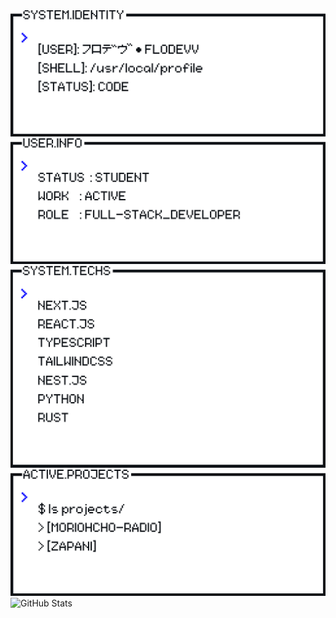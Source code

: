 <picture>
  <source media="(prefers-color-scheme: light)" srcset="image/light/identity.png">
  <source media="(prefers-color-scheme: dark)" srcset="image/dark/identity.png">
  <img alt="Identity" src="image/light/identity.png" >
</picture>
<picture>
  <source media="(prefers-color-scheme: light)" srcset="image/light/user.png">
  <source media="(prefers-color-scheme: dark)" srcset="image/dark/user.png">
  <img alt="User" src="image/light/user.png" >
</picture>

<picture>
  <source media="(prefers-color-scheme: light)" srcset="image/light/techs.png">
  <source media="(prefers-color-scheme: dark)" srcset="image/dark/techs.png">
  <img alt="Techs" src="image/light/techs.png" >
</picture>
<picture>
  <source media="(prefers-color-scheme: light)" srcset="image/light/projects.png">
  <source media="(prefers-color-scheme: dark)" srcset="image/dark/projects.png">
  <img alt="Projects" src="image/light/projects.png" >
</picture>
<br>
<picture>
  <source media="(prefers-color-scheme: light)" srcset="https://pixel-profile-ui.vercel.app/api/github-stats?username=FloDevv&include_all_commits=true&pixelate_avatar=true&background=linear-gradient%280deg%2C+%23ffffff+0%25%2C+%23ffffff+100%25%29&color=%23000000">
  <source media="(prefers-color-scheme: dark)" srcset="https://pixel-profile-ui.vercel.app/api/github-stats?username=FloDevv&include_all_commits=true&pixelate_avatar=true&background=linear-gradient%280deg%2C+%230d1116FF+0%25%2C+%230d1116FF+100%25%29&color=%23ffffff">
  <img alt="GitHub Stats" src="https://pixel-profile-ui.vercel.app/api/github-stats?username=FloDevv&include_all_commits=true&pixelate_avatar=true&background=linear-gradient%280deg%2C+%230d1116FF+0%25%2C+%230d1116FF+100%25%29&color=%23ffffff">
</picture>
